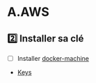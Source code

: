 # A.AWS



## :two: Installer sa clé

- [ ] Installer [docker-machine](https://github.com/CollegeBoreal/Tutoriels/tree/master/2.Virtualisation/2.VM/1.Docker)

- [Keys](https://github.com/CollegeBoreal/Tutoriels/tree/master/E.Education/N.Nuages/1.AWS/educate/starter)
